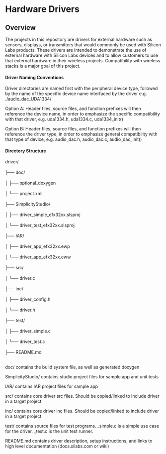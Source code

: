 # Hardware Drivers

## Overview

The projects in this repository are drivers for external hardware such as sensors, displays, or transmitters that would commonly be used with Silicon Labs products. These drivers are intended to demonstrate the use of external hardware with Silicon Labs devices and to allow customers to use that external hardware in their wireless projects. Compatibility with wireless stacks is a major goal of this project.

#### Driver Naming Conventions

Driver directories are named first with the peripheral device type, followed by the name of the specific device name interfaced by the driver e.g. ./audio_dac_UDA1334/

Option A:
Header files, source files, and function prefixes will then reference the device name, in order to emphasize the specific compatibility with that driver, e.g. uda1334.h, uda1334.c, uda1334_init()

Option B:
Header files, source files, and function prefixes will then reference the driver type, in order to emphasize general compatibility with that type of device, e.g. audio_dac.h, audio_dac.c, audio_dac_init()

#### Directory Structure

driver/  <br/><br/>
├── doc/  <br/><br/>
│   ├── optional_doxygen  <br/><br/>
│   └── project.xml   <br/><br/>
├── SimplicityStudio/  <br/><br/>
│    ├── driver_simple_efx32xx.slsproj   <br/><br/>
│    └── driver_test_efx32xx.slsproj   <br/><br/>
├── IAR/  <br/><br/>
│    ├── driver_app_efx32xx.ewp  <br/><br/>
│    └── driver_app_efx32xx.eww  <br/><br/>
├── src/  <br/><br/> 
│    └── driver.c  <br/><br/>
├── inc/  <br/><br/>
│    ├── driver_config.h <br/><br/>
│    └── driver.h <br/><br/> 
├── test/ <br/><br/>
│    ├── driver_simple.c <br/><br/>
│    └── driver_test.c <br/><br/>
├── README.md <br/><br/>

doc/ contains the build system file, as well as generated doxygen

SimplicityStudio/ contains studio project files for sample app and unit tests

IAR/ contains IAR project files for sample app

src/ contains core driver src files. Should be copied/linked to include driver in a target project

inc/ contains core driver inc files. Should be copied/linked to include driver in a target project

test/ contains source files for test programs. \_simple.c is a simple use case for the driver, \_test.c is the unit test runner.

README.md contains driver description, setup instructions, and links to high level documentation (docs.silabs.com or wiki)


